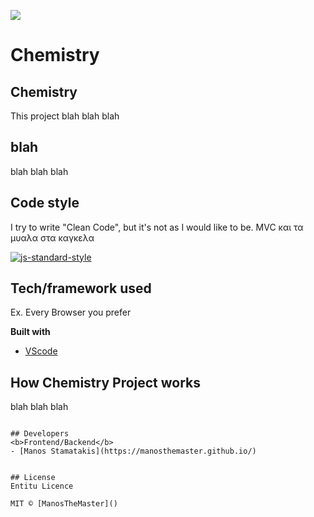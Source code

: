 ![](https://media0.giphy.com/media/o0vwzuFwCGAFO/giphy.gif)
# Chemistry

## Chemistry
This project blah blah blah

## blah
blah blah blah

## Code style
I try to write "Clean Code", but it's not as I would like to be.
MVC και τα μυαλα στα καγκελα

[![js-standard-style](https://img.shields.io/badge/code%20style-standard-brightgreen.svg?style=flat)](https://github.com/ManosTheMaster/ChemistryProject)

## Tech/framework used
Ex. Every Browser you prefer

<b>Built with</b>
- [VScode](https://code.visualstudio.com/)



## How Chemistry Project works

blah blah blah
```

## Developers
<b>Frontend/Backend</b>
- [Manos Stamatakis](https://manosthemaster.github.io/)


## License
Entitu Licence

MIT © [ManosTheMaster]()
